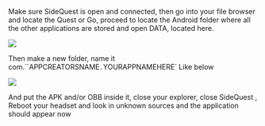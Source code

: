Make sure SideQuest is open and connected, then go into your file browser and locate the Quest or Go, proceed to locate the Android folder where all the other applications are stored and open DATA, located here.

![](https://cdn.discordapp.com/attachments/608376262347587595/610233472748879892/Screenshot_1187.png)

Then make a new folder, name it com.``APPCREATORSNAME`.`YOURAPPNAMEHERE` Like below

![](https://cdn.discordapp.com/attachments/608376262347587595/610234165950021700/Screenshot_1188.png)

And put the APK and/or OBB inside it, close your explorer, close SideQuest , Reboot your headset and look in unknown sources and the application should appear now 